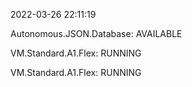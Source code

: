 2022-03-26 22:11:19

Autonomous.JSON.Database: AVAILABLE

VM.Standard.A1.Flex: RUNNING

VM.Standard.A1.Flex: RUNNING